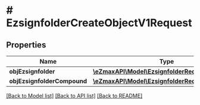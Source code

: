 # # EzsignfolderCreateObjectV1Request

## Properties

Name | Type | Description | Notes
------------ | ------------- | ------------- | -------------
**objEzsignfolder** | [**\eZmaxAPI\Model\EzsignfolderRequest**](EzsignfolderRequest.md) |  | [optional]
**objEzsignfolderCompound** | [**\eZmaxAPI\Model\EzsignfolderRequestCompound**](EzsignfolderRequestCompound.md) |  | [optional]

[[Back to Model list]](../../README.md#models) [[Back to API list]](../../README.md#endpoints) [[Back to README]](../../README.md)
